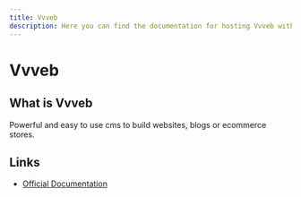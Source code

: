 ```yaml
---
title: Vvveb
description: Here you can find the documentation for hosting Vvveb with Coolify.
---
```


# Vvveb

## What is Vvveb

Powerful and easy to use cms to build websites, blogs or ecommerce stores.

## Links

- [Official Documentation](https://docs.vvveb.com?utm_source=coolify.io)
